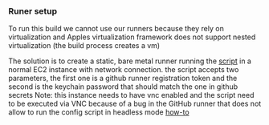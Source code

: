 ### Runer setup

To run this build we cannot use our runners because they rely on virtualization and Apples virtualization framework does not support nested virtualization (the build process creates a vm)

The solution is to create a static, bare metal runner running the [script](./runner_setup.sh) in a normal EC2 instance with network connection. the script accepts two parameters, the first one is a github runner registration token and the second is the keychain password that should match the one in github secrets
Note: this instance needs to have vnc enabled and the script need to be executed via VNC because of a bug in the GitHub runner that does not allow to run the config script in headless mode [how-to](https://aws.amazon.com/premiumsupport/knowledge-center/ec2-mac-instance-gui-access/)
